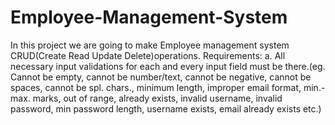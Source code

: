 # Employee-Management-System
In this project we are going to make Employee management system CRUD(Create Read Update Delete)operations.
Requirements:
a. All necessary input validations for each and every input field must be there.(eg. Cannot be empty, cannot be number/text, cannot be negative, cannot be spaces, cannot be spl. chars., minimum length, improper email format, min.-max. marks, out of range, already exists, invalid username, invalid password, min password length, username exists, email already exists etc.)


